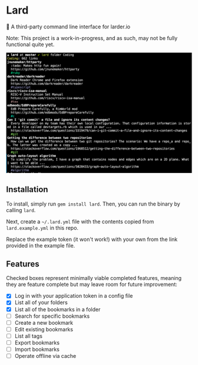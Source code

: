 # Lard

:green_book: A third-party command line interface for larder.io

Note: This project is a work-in-progress, and as such, may not be fully functional quite yet.

![Screenshot of Lard 0.0.0 folder view for 'Coding'](screenshots/folder.png)

## Installation

To install, simply run `gem install lard`. Then, you can run the binary by calling `lard`.

Next, create a `~/.lard.yml` file with the contents copied from `lard.example.yml` in this repo.

Replace the example token (it won't work!) with your own from the link provided in the example file.

## Features

Checked boxes represent minimally viable completed features, meaning they are feature complete but may leave room for future improvement:

- [x] Log in with your application token in a config file
- [x] List all of your folders
- [x] List all of the bookmarks in a folder
- [ ] Search for specific bookmarks
- [ ] Create a new bookmark
- [ ] Edit existing bookmarks
- [ ] List all tags
- [ ] Export bookmarks
- [ ] Import bookmarks
- [ ] Operate offline via cache
